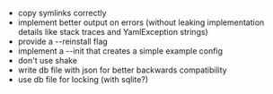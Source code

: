 - copy symlinks correctly
- implement better output on errors (without leaking implementation details like stack traces and YamlException strings)
- provide a --reinstall flag
- implement a --init that creates a simple example config
- don't use shake
- write db file with json for better backwards compatibility
- use db file for locking (with sqlite?)
